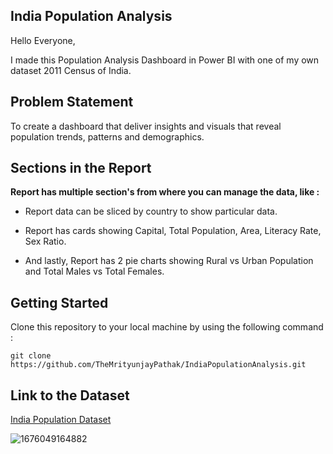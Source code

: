 ## India Population Analysis

Hello Everyone,

I made this Population Analysis Dashboard in Power BI with one of my own dataset 2011 Census of India.

## Problem Statement

To create a dashboard that deliver insights and visuals that reveal population trends, patterns and demographics.

## Sections in the Report

**Report has multiple section's from where you can manage the data, like :**

- Report data can be sliced by country to show particular data.

- Report has cards showing Capital, Total Population, Area, Literacy Rate, Sex Ratio.

- And lastly, Report has 2 pie charts showing Rural vs Urban Population and Total Males vs Total Females.

## Getting Started

Clone this repository to your local machine by using the following command :
```
git clone https://github.com/TheMrityunjayPathak/IndiaPopulationAnalysis.git
```

## Link to the Dataset
[India Population Dataset](https://www.kaggle.com/datasets/themrityunjaypathak/2011-census-of-india)

![1676049164882](https://github.com/TheMrityunjayPathak/IndiaPopulationAnalysis/assets/123563634/82451fc0-0216-4a76-807f-6b03d6a70a1b)
